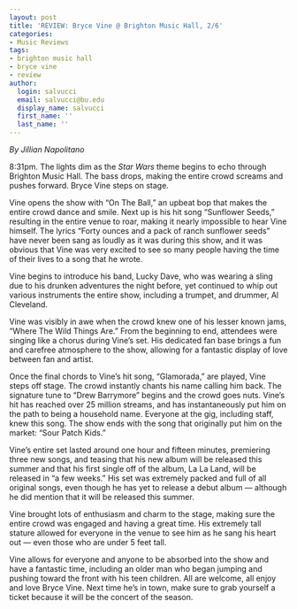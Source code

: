 ```yaml
---
layout: post
title: 'REVIEW: Bryce Vine @ Brighton Music Hall, 2/6'
categories:
- Music Reviews
tags:
- brighton music hall
- bryce vine
- review
author:
  login: salvucci
  email: salvucci@bu.edu
  display_name: salvucci
  first_name: ''
  last_name: ''
---
```

_By Jillian Napolitano_

8:31pm. The lights dim as the _Star Wars_ theme begins to echo through Brighton Music Hall. The bass drops, making the entire crowd screams and pushes forward. Bryce Vine steps on stage.

Vine opens the show with “On The Ball,” an upbeat bop that makes the entire crowd dance and smile. Next up is his hit song “Sunflower Seeds,” resulting in the entire venue to roar, making it nearly impossible to hear Vine himself. The lyrics “Forty ounces and a pack of ranch sunflower seeds” have never been sang as loudly as it was during this show, and it was obvious that Vine was very excited to see so many people having the time of their lives to a song that he wrote.

Vine begins to introduce his band, Lucky Dave, who was wearing a sling due to his drunken adventures the night before, yet continued to whip out various instruments the entire show, including a trumpet, and drummer, Al Cleveland.

Vine was visibly in awe when the crowd knew one of his lesser known jams, “Where The Wild Things Are.” From the beginning to end, attendees were singing like a chorus during Vine’s set. His dedicated fan base brings a fun and carefree atmosphere to the show, allowing for a fantastic display of love between fan and artist.

Once the final chords to Vine’s hit song, “Glamorada,” are played, Vine steps off stage. The crowd instantly chants his name calling him back. The signature tune to “Drew Barrymore” begins and the crowd goes nuts. Vine’s hit has reached over 25 million streams, and has instantaneously put him on the path to being a household name. Everyone at the gig, including staff, knew this song. The show ends with the song that originally put him on the market: “Sour Patch Kids.”

Vine’s entire set lasted around one hour and fifteen minutes, premiering three new songs, and teasing that his new album will be released this summer and that his first single off of the album, La La Land, will be released in “a few weeks.” His set was extremely packed and full of all original songs, even though he has yet to release a debut album — although he did mention that it will be released this summer.

Vine brought lots of enthusiasm and charm to the stage, making sure the entire crowd was engaged and having a great time. His extremely tall stature allowed for everyone in the venue to see him as he sang his heart out — even those who are under 5 feet tall.

Vine allows for everyone and anyone to be absorbed into the show and have a fantastic time, including an older man who began jumping and pushing toward the front with his teen children. All are welcome, all enjoy and love Bryce Vine. Next time he’s in town, make sure to grab yourself a ticket because it will be the concert of the season.